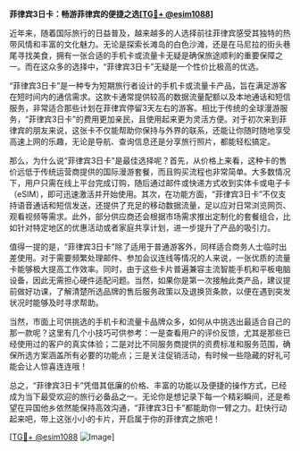 **菲律宾3日卡：畅游菲律宾的便捷之选[[TG💪+ @esim1088](https://t.me/s/esim1088)]**

近年来，随着国际旅行的日益普及，越来越多的人选择前往菲律宾感受其独特的热带风情和丰富的文化魅力。无论是探索长滩岛的白色沙滩，还是在马尼拉的街头巷尾寻找美食，拥有一张合适的手机卡或流量卡无疑是确保旅途顺利的重要保障之一。而在这众多的选择中，“菲律宾3日卡”无疑是一个性价比极高的优选。

“菲律宾3日卡”是一种专为短期旅行者设计的手机卡或流量卡产品，旨在满足游客在短时间内的通信需求。这款卡通常提供较高的数据流量配额以及本地通话和短信服务，非常适合那些计划在菲律宾停留3天左右的游客。相比于传统的全球漫游服务，“菲律宾3日卡”的费用更加亲民，且使用起来更为灵活方便。对于初次来到菲律宾的朋友来说，这张卡不仅能帮助你保持与外界的联系，还能让你随时随地享受高速上网的乐趣，无论是导航、查询信息还是分享旅行照片，都能轻松搞定。

那么，为什么说“菲律宾3日卡”是最佳选择呢？首先，从价格上来看，这种卡的售价远低于传统运营商提供的国际漫游套餐，而且购买流程也非常简单。大多数情况下，用户只需在线上平台完成订购，随后通过邮件或快递方式收到实体卡或电子卡（eSIM），即可迅速激活并开始使用。其次，在功能方面，“菲律宾3日卡”不仅支持语音通话和短信发送，还提供了充足的移动数据流量，足以应对日常浏览网页、观看视频等需求。此外，部分供应商还会根据市场需求推出定制化的套餐组合，比如针对特定地区的优惠活动或者家庭共享计划，进一步提升了产品的吸引力。

值得一提的是，“菲律宾3日卡”除了适用于普通游客外，同样适合商务人士临时出差使用。对于需要频繁处理邮件、参加会议连线等情况的人来说，一张优质的流量卡能够极大提高工作效率。同时，由于这些卡片普遍兼容主流智能手机和平板电脑设备，因此无需担心硬件适配问题。当然，如果你是第一次接触此类产品，建议提前做好功课，了解清楚所选品牌的售后服务政策以及退换货条款，以便在遇到突发状况时能够及时寻求帮助。

当然，市面上可供挑选的手机卡和流量卡品牌众多，如何从中挑选出最适合自己的那一款呢？这里有几个小技巧可供参考：一是查看用户的评价反馈，尤其是那些已经使用过的客户的真实体验；二是对比不同服务商提供的资费标准和服务范围，确保所选方案涵盖所有必要的功能点；三是关注促销活动，有时候一些隐藏的好礼可能会让人惊喜连连哦！

总之，“菲律宾3日卡”凭借其低廉的价格、丰富的功能以及便捷的操作方式，已经成为当下最受欢迎的旅行必备品之一。无论你是想记录下每一个精彩瞬间，还是希望在异国他乡依然能保持高效沟通，“菲律宾3日卡”都能助你一臂之力。赶快行动起来吧，带上这张小小的卡片，开启属于你的菲律宾之旅吧！

[[TG💪+ @esim1088](https://t.me/s/esim1088) ![Image](https://i.postimg.cc/4NQfJmqS/Snipaste-2025-05-13-00-14-12.png)]